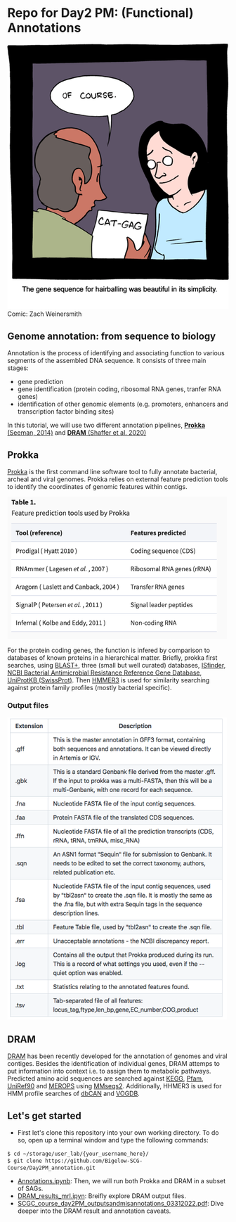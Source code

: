 # Repo for Day2 PM: (Functional) Annotations



<img src="https://github.com/Bigelow-SCG-Course/Day2PM_annotations/blob/main/intro_images/Picture1.png" width="550"> 
Comic: Zach Weinersmith





## Genome annotation: from sequence to biology  
Annotation is the process of identifying and associating function to various segments of the assembled DNA sequence. 
It consists of three main stages:
- gene prediction
- gene identification (protein coding, ribosomal RNA genes, tranfer RNA genes) 
- identification of other genomic elements (e.g. promoters, enhancers and transcription factor binding sites)


In this tutorial, we will use two different annotation pipelines, [**Prokka** (Seeman, 2014)](https://academic.oup.com/bioinformatics/article/30/14/2068/2390517) and  [**DRAM** (Shaffer et al. 2020)](https://academic.oup.com/nar/article/48/16/8883/5884738)



## Prokka
[Prokka](https://github.com/tseemann/prokka) is the first command line software tool to fully annotate bacterial, archeal and viral genomes. Prokka relies on external feature prediction tools to identify the coordinates of genomic features within contigs. 


<img src="https://github.com/Bigelow-SCG-Course/Day2PM_annotations/blob/main/intro_images/Prokka_table1.png" width="500">

For the protein coding genes, the function is infered by comparison to databases of known proteins in a hierarchical matter. Briefly, prokka first searches, using [BLAST+](https://bmcbioinformatics.biomedcentral.com/articles/10.1186/1471-2105-10-421), three (small but well curated) databases, [ISfinder](https://www-is.biotoul.fr/index.php), [NCBI Bacterial Antimicrobial Resistance Reference Gene Database](https://www.ncbi.nlm.nih.gov/bioproject/313047), [UniProtKB (SwissProt)](https://www.uniprot.org/uniprot/). Then [HMMER3](http://hmmer.org) is used for similarity searching against protein family profiles (mostly bacterial specific).

### Output files
<img src="https://github.com/Bigelow-SCG-Course/Day2PM_annotations/blob/main/intro_images/Prokka_ouput.png" width="500">
  
  
## DRAM
[DRAM](https://github.com/WrightonLabCSU/DRAM) has been recently developed for the annotation of genomes and viral contiges. Besides the identification of individual genes, DRAM attemps to put information into context i.e. to assign them to metabolic pathways. Predicted amino acid sequences are searched against [KEGG](https://www.kegg.jp), [Pfam](https://pfam.xfam.org), [UniRef90](https://www.uniprot.org/uniref/) and [MEROPS](https://www.ebi.ac.uk/merops/) using [MMseqs2](https://github.com/soedinglab/MMseqs2). Additionally, HHMER3 is used for HMM profile searches of [dbCAN](https://bcb.unl.edu/dbCAN2/) and [VOGDB](https://vogdb.org).
  


## Let's get started
- First let's clone this repository into your own working directory. To do so, open up a terminal window and type the following commands:
```
$ cd ~/storage/user_lab/{your_username_here}/
$ git clone https://github.com/Bigelow-SCG-Course/Day2PM_annotation.git
```
- [Annotations.ipynb](https://github.com/Bigelow-SCG-Course/Day2PM_annotations/blob/main/Annotations.ipynb): Then, we will run both Prokka and DRAM in a subset of SAGs.
- [DRAM_results_mrl.ipyn](https://github.com/Bigelow-SCG-Course/Day2PM_annotations/blob/main/DRAM_results_mrl.ipynb): Breifly explore DRAM output files.
- [SCGC_course_day2PM_outputsandmisannotations_03312022.pdf](https://github.com/Bigelow-SCG-Course/Day2PM_annotations/blob/main/SCGC_course_day2PM_outputsandmisannotations_03312022.pdf): Dive deeper into the DRAM result and annotation caveats.
